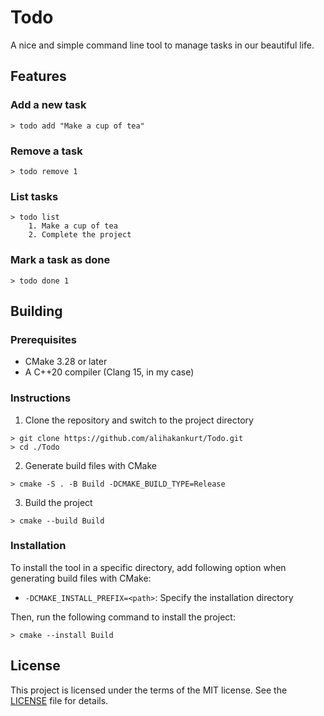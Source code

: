 # Todo

A nice and simple command line tool to manage tasks in our beautiful life.


## Features

### Add a new task
```console
> todo add "Make a cup of tea"
```

### Remove a task
```console
> todo remove 1
```

### List tasks
```console
> todo list
    1. Make a cup of tea
    2. Complete the project
```

### Mark a task as done
```console
> todo done 1
```


## Building

### Prerequisites
- CMake 3.28 or later
- A C++20 compiler (Clang 15, in my case)

### Instructions

1. Clone the repository and switch to the project directory
```console
> git clone https://github.com/alihakankurt/Todo.git
> cd ./Todo
```

2. Generate build files with CMake
```console
> cmake -S . -B Build -DCMAKE_BUILD_TYPE=Release
```

3. Build the project
```console
> cmake --build Build
```

### Installation

To install the tool in a specific directory, add following option when generating build files with CMake:
- `-DCMAKE_INSTALL_PREFIX=<path>`: Specify the installation directory

Then, run the following command to install the project:
```console
> cmake --install Build
```


## License
This project is licensed under the terms of the MIT license. See the [LICENSE](LICENSE) file for details.
